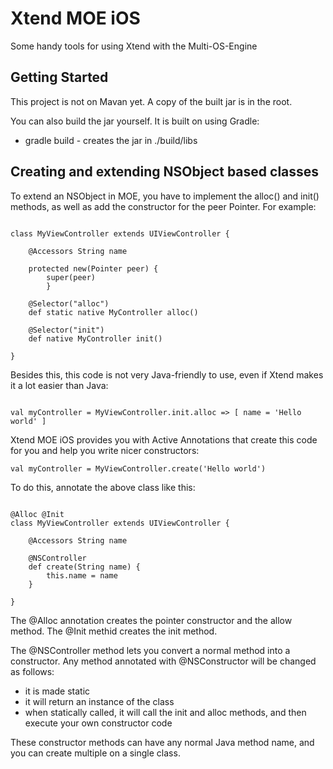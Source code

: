 # Xtend MOE iOS

Some handy tools for using Xtend with the Multi-OS-Engine

## Getting Started

This project is not on Mavan yet. A copy of the built jar is in the root.

You can also build the jar yourself. It is built on using Gradle:

* gradle build - creates the jar in ./build/libs

## Creating and extending NSObject based classes

To extend an NSObject in MOE, you have to implement the alloc() and init() methods, as well as add the constructor for the peer Pointer. For example:

```xtend

class MyViewController extends UIViewController {

	@Accessors String name

	protected new(Pointer peer) {
		super(peer)
    	}

	@Selector("alloc")
	def static native MyController alloc()
	
	@Selector("init")
	def native MyController init()

}

```

Besides this, this code is not very Java-friendly to use, even if Xtend makes it a lot easier than Java:

```xtend

val myController = MyViewController.init.alloc => [ name = 'Hello world' ]

```

Xtend MOE iOS provides you with Active Annotations that create this code for you and help you write nicer constructors:

```xtend
val myController = MyViewController.create('Hello world')
```

To do this, annotate the above class like this:

```xtend

@Alloc @Init
class MyViewController extends UIViewController {

	@Accessors String name

	@NSController
	def create(String name) {
		this.name = name
	}

}

```

The @Alloc annotation creates the pointer constructor and the allow method. The @Init methid creates the init method.

The @NSController method lets you convert a normal method into a constructor. Any method annotated with @NSConstructor will be changed as follows:

- it is made static
- it will return an instance of the class
- when statically called, it will call the init and alloc methods, and then execute your own constructor code

These constructor methods can have any normal Java method name, and you can create multiple on a single class.
